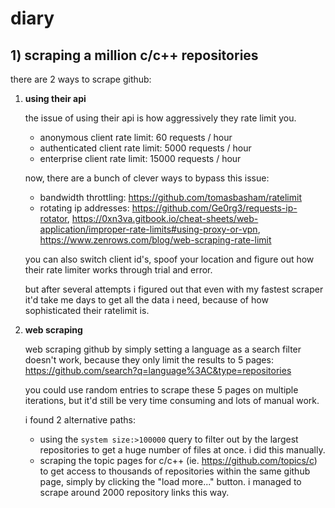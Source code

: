 # diary

## 1) scraping a million c/c++ repositories

there are 2 ways to scrape github:

1. **using their api**

    the issue of using their api is how aggressively they rate limit you.

    - anonymous client rate limit: 60 requests / hour
    - authenticated client rate limit: 5000 requests / hour
    - enterprise client rate limit: 15000 requests / hour

    now, there are a bunch of clever ways to bypass this issue:

    - bandwidth throttling: https://github.com/tomasbasham/ratelimit
    - rotating ip addresses: https://github.com/Ge0rg3/requests-ip-rotator, https://0xn3va.gitbook.io/cheat-sheets/web-application/improper-rate-limits#using-proxy-or-vpn, https://www.zenrows.com/blog/web-scraping-rate-limit

    you can also switch client id's, spoof your location and figure out how their rate limiter works through trial and error.

    but after several attempts i figured out that even with my fastest scraper it'd take me days to get all the data i need, because of how sophisticated their ratelimit is.

2. **web scraping**

    web scraping github by simply setting a language as a search filter doesn't work, because they only limit the results to 5 pages: https://github.com/search?q=language%3AC&type=repositories

    you could use random entries to scrape these 5 pages on multiple iterations, but it'd still be very time consuming and lots of manual work.

   i found 2 alternative paths:

    - using the `system size:>100000` query to filter out by the largest repositories to get a huge number of files at once. i did this manually.
    - scraping the topic pages for c/c++ (ie. https://github.com/topics/c) to get access to thousands of repositories within the same github page, simply by clicking the "load more..." button. i managed to scrape around 2000 repository links this way.
